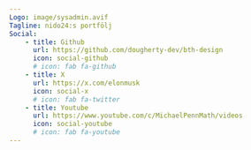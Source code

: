 ```yaml
---
Logo: image/sysadmin.avif
Tagline: nido24:s portfölj
Social:
    - title: Github
      url: https://github.com/dougherty-dev/bth-design
      icon: social-github
      # icon: fab fa-github
    - title: X
      url: https://x.com/elonmusk
      icon: social-x
      # icon: fab fa-twitter
    - title: Youtube
      url: https://www.youtube.com/c/MichaelPennMath/videos
      icon: social-youtube
      # icon: fab fa-youtube
---
```

